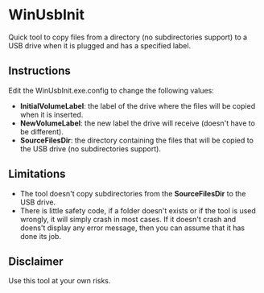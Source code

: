 # WinUsbInit
Quick tool to copy files from a directory (no subdirectories support) to a USB drive when it is plugged and has a specified label.

## Instructions
Edit the WinUsbInit.exe.config to change the following values:

- **InitialVolumeLabel**: the label of the drive where the files will be copied when it is inserted.
- **NewVolumeLabel**: the new label the drive will receive (doesn't have to be different).
- **SourceFilesDir**: the directory containing the files that will be copied to the USB drive (no subdirectories support).

## Limitations
- The tool doesn't copy subdirectories from the **SourceFilesDir** to the USB drive.
- There is little safety code, if a folder doesn't exists or if the tool is used wrongly, it will simply crash in most cases. If it doesn't crash and doens't display any error message, then you can assume that it has done its job.

## Disclaimer
Use this tool at your own risks.
